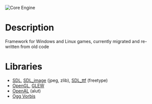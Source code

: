 ![Core Engine][1]

# Description

Framework for Windows and Linux games, currently migrated and re-written from old code

# Libraries
- [SDL][10], [SDL_image][11] (jpeg, zlib), [SDL_ttf][12] (freetype)
- [OpenGL][13], [GLEW][14]
- [OpenAL][15] (alut)
- [Ogg Vorbis][16]


[1]: http://www.maus-games.at/site/images/core/core_header_cut.png

[10]: http://www.libsdl.org/
[11]: http://www.libsdl.org/projects/SDL_image/
[12]: http://www.libsdl.org/projects/SDL_ttf/
[13]: http://www.opengl.org/
[14]: http://glew.sourceforge.net/
[15]: http://connect.creativelabs.com/openal/
[16]: http://www.xiph.org/